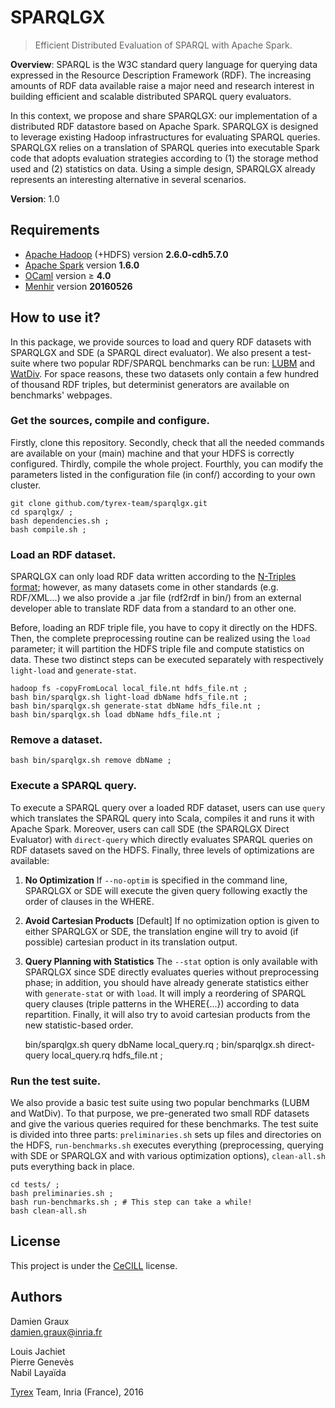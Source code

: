 SPARQLGX
========

>Efficient Distributed Evaluation of SPARQL with Apache Spark.

__Overview__: SPARQL is the W3C standard query language for
querying data expressed in the Resource Description Framework
(RDF). The increasing amounts of RDF data available raise a major need
and research interest in building efficient and scalable distributed
SPARQL query evaluators.

In this context, we propose and share SPARQLGX: our implementation of
a distributed RDF datastore based on Apache Spark. SPARQLGX is
designed to leverage existing Hadoop infrastructures for evaluating
SPARQL queries. SPARQLGX relies on a translation of SPARQL queries
into executable Spark code that adopts evaluation strategies according
to (1) the storage method used and (2) statistics on data. Using a
simple design, SPARQLGX already represents an interesting alternative
in several scenarios.

__Version__: 1.0

Requirements
------------

- [Apache Hadoop](http://hadoop.apache.org) (+HDFS) version __2.6.0-cdh5.7.0__
- [Apache Spark](http://spark.apache.org/) version __1.6.0__
- [OCaml](http://ocaml.org/) version ≥ __4.0__
- [Menhir](http://gallium.inria.fr/~fpottier/menhir//) version __20160526__

How to use it?
--------------

In this package, we provide sources to load and query RDF datasets
with SPARQLGX and SDE (a SPARQL direct evaluator). We also present a
test-suite where two popular RDF/SPARQL benchmarks can be run:
[LUBM](http://swat.cse.lehigh.edu/projects/lubm/) and
[WatDiv](http://dsg.uwaterloo.ca/watdiv/). For space reasons, these
two datasets only contain a few hundred of thousand RDF triples, but
determinist generators are available on benchmarks' webpages.

### Get the sources, compile and configure.

Firstly, clone this repository. Secondly, check that all the needed
commands are available on your (main) machine and that your HDFS is
correctly configured. Thirdly, compile the whole project. Fourthly,
you can modify the parameters listed in the configuration file (in
conf/) according to your own cluster.

    git clone github.com/tyrex-team/sparqlgx.git
    cd sparqlgx/ ;
    bash dependencies.sh ;
    bash compile.sh ;

### Load an RDF dataset.

SPARQLGX can only load RDF data written according to the [N-Triples
format](https://www.w3.org/TR/n-triples/); however, as many datasets
come in other standards (e.g. RDF/XML...) we also provide a .jar file
(rdf2rdf in bin/) from an external developer able to translate RDF
data from a standard to an other one.

Before, loading an RDF triple file, you have to copy it directly on
the HDFS. Then, the complete preprocessing routine can be realized
using the `load` parameter; it will partition the HDFS triple file and
compute statistics on data. These two distinct steps can be executed
separately with respectively `light-load` and `generate-stat`.

    hadoop fs -copyFromLocal local_file.nt hdfs_file.nt ;
    bash bin/sparqlgx.sh light-load dbName hdfs_file.nt ;
    bash bin/sparqlgx.sh generate-stat dbName hdfs_file.nt ;
    bash bin/sparqlgx.sh load dbName hdfs_file.nt ;

### Remove a dataset.

    bash bin/sparqlgx.sh remove dbName ;

### Execute a SPARQL query.

To execute a SPARQL query over a loaded RDF dataset, users can use
`query` which translates the SPARQL query into Scala, compiles it and
runs it with Apache Spark. Moreover, users can call SDE (the SPARQLGX
Direct Evaluator) with `direct-query` which directly evaluates SPARQL
queries on RDF datasets saved on the HDFS. Finally, three levels of
optimizations are available:

1. __No Optimization__ If `--no-optim` is specified in the command
line, SPARQLGX or SDE will execute the given query following exactly
the order of clauses in the WHERE.

2. __Avoid Cartesian Products__ [Default] If no optimization option is
given to either SPARQLGX or SDE, the translation engine will try to
avoid (if possible) cartesian product in its translation output.

3. __Query Planning with Statistics__ The `--stat` option is only
available with SPARQLGX since SDE directly evaluates queries without
preprocessing phase; in addition, you should have already generate
statistics either with `generate-stat` or with `load`. It will imply a
reordering of SPARQL query clauses (triple patterns in the WHERE{...})
according to data repartition. Finally, it will also try to avoid
cartesian products from the new statistic-based order.

    bin/sparqlgx.sh query dbName local_query.rq ;
    bin/sparqlgx.sh direct-query local_query.rq hdfs_file.nt ;

### Run the test suite.

We also provide a basic test suite using two popular benchmarks (LUBM
and WatDiv). To that purpose, we pre-generated two small RDF datasets
and give the various queries required for these benchmarks. The test
suite is divided into three parts: `preliminaries.sh` sets up files
and directories on the HDFS, `run-benchmarks.sh` executes everything
(preprocessing, querying with SDE or SPARQLGX and with various
optimization options), `clean-all.sh` puts everything back in place.

    cd tests/ ;
    bash preliminaries.sh ;
    bash run-benchmarks.sh ; # This step can take a while!
    bash clean-all.sh

License
-------

This project is under the [CeCILL](http://www.cecill.info/index.en.html) license.

Authors
-------

Damien Graux  
<damien.graux@inria.fr>  

Louis Jachiet  
Pierre Genev&egrave;s  
Nabil Laya&iuml;da  

[Tyrex](tyrex.inria.fr) Team, Inria (France), 2016
